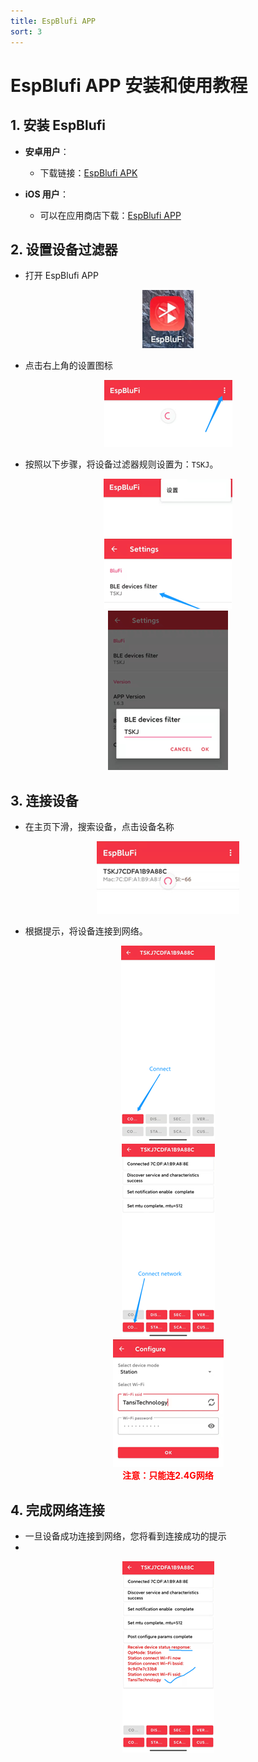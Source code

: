```yaml
---
title: EspBlufi APP
sort: 3
---
```


# EspBlufi APP 安装和使用教程

## 1. 安装 EspBlufi
- **安卓用户**：
  - 下载链接：[EspBlufi APK](https://github.com/EspressifApp/EspBlufiForAndroid/releases/download/v1.6.3/EspBluFi-1.6.3-29.apk)

- **iOS 用户**：
  - 可以在应用商店下载：[EspBlufi APP](https://apps.apple.com/us/app/espblufi/id1450614082)

## 2. 设置设备过滤器

- 打开 EspBlufi APP 

<div style="text-align: center;">
    <img src="../../../assets/images/EspBlufi/EspBlufiAppLogo.png" alt="EspBlufi APP" />
</div>

- 点击右上角的设置图标

<div style="text-align: center;">
    <img src="../../../assets/images/EspBlufi/FilterFunction-1.png" alt="EspBlufi APP" />
</div>

- 按照以下步骤，将设备过滤器规则设置为：`TSKJ`。

<div style="text-align: center;">
    <img src="../../../assets/images/EspBlufi/FilterFunction-2.png" alt="EspBlufi APP" />
</div>

<div style="text-align: center;">
    <img src="../../../assets/images/EspBlufi/FilterFunction-3.png" alt="EspBlufi APP" />
</div>

<div style="text-align: center;">
    <img src="../../../assets/images/EspBlufi/FilterFunction-4.png" alt="EspBlufi APP" />
</div>

## 3. 连接设备
- 在主页下滑，搜索设备，点击设备名称

<div style="text-align: center;">
    <img src="../../../assets/images/EspBlufi/Connect-1.png" alt="EspBlufi APP" />
</div>

- 根据提示，将设备连接到网络。

<div style="text-align: center;">
    <img src="../../../assets/images/EspBlufi/Connect-2.png" alt="EspBlufi APP" />
</div>

<div style="text-align: center;">
    <img src="../../../assets/images/EspBlufi/Connect-3.png" alt="EspBlufi APP" />
</div>

<div style="text-align: center;">
    <img src="../../../assets/images/EspBlufi/Connect-4.png" alt="EspBlufi APP" />
</div>

<div style="text-align: center; font-weight: bold; color: red;">
    注意：只能连2.4G网络
</div>

## 4. 完成网络连接
- 一旦设备成功连接到网络，您将看到连接成功的提示
- 
<div style="text-align: center;">
    <img src="../../../assets/images/EspBlufi/Connect-5.png" alt="EspBlufi APP" />
</div>

